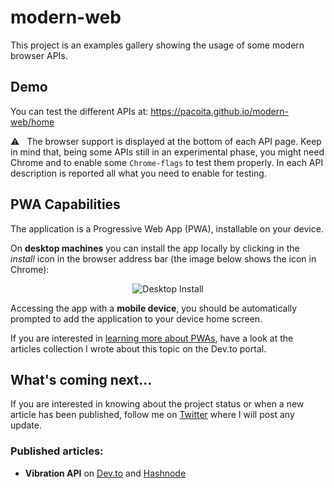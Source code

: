 # modern-web

This project is an examples gallery showing the usage of some modern browser APIs. 

## Demo

You can test the different APIs at: https://pacoita.github.io/modern-web/home

⚠️ &nbsp; The browser support is displayed at the bottom of each API page. 
Keep in mind that, being some APIs still in an experimental phase, you might need Chrome and to enable some `Chrome-flags` to test them properly. In each API description is reported all what you need to enable for testing.

## PWA Capabilities

The application is a Progressive Web App (PWA), installable on your device. 

On **desktop machines** you can install the app locally by clicking in the *install* icon in the browser address bar (the image below shows the icon in Chrome):
<p align="center">
    <img src="https://dev-to-uploads.s3.amazonaws.com/uploads/articles/ug7peju22vtyfbrffg1k.PNG" alt="Desktop Install">
</p> 

Accessing the app with a **mobile device**, you should be automatically prompted to add the application to your device home screen.

If you are interested in [learning more about PWAs](https://dev.to/paco_ita/a-gentle-introduction-to-progressive-web-apps-step-1-24da), have a look at the articles collection I wrote about this topic on the Dev.to portal.

## What's coming next...

If you are interested in knowing about the project status or when a new article has been published, follow me on [Twitter](https://twitter.com/paco_ITA) where I will post any update.

### Published articles:

- **Vibration API** on [Dev.to](https://dev.to/paco_ita/enhance-your-web-apps-with-a-vibration-43pl) and [Hashnode](https://modern-web.hashnode.dev/vibration-api)

